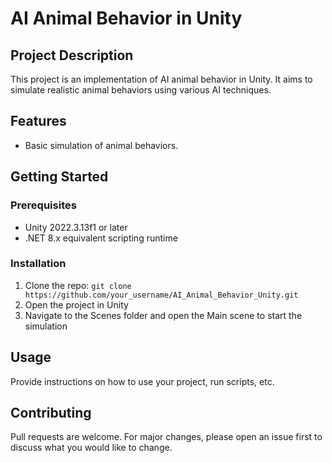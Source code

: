 # AI Animal Behavior in Unity

## Project Description
This project is an implementation of AI animal behavior in Unity. It aims to simulate realistic animal behaviors using various AI techniques.

## Features
- Basic simulation of animal behaviors.

## Getting Started

### Prerequisites
- Unity 2022.3.13f1 or later
- .NET 8.x equivalent scripting runtime

### Installation
1. Clone the repo: `git clone https://github.com/your_username/AI_Animal_Behavior_Unity.git`
2. Open the project in Unity
3. Navigate to the Scenes folder and open the Main scene to start the simulation

## Usage
Provide instructions on how to use your project, run scripts, etc.

## Contributing
Pull requests are welcome. For major changes, please open an issue first to discuss what you would like to change.
